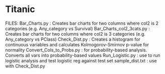 # Titanic

FILES:
Bar_Charts.py : Creates bar charts for two columns where col2 is 2 categories (e.g. Any_category vs Survival)
Bar_Charts_col2_3cats.py : Creates bar charts for two columns where col2 is 3 categories (e.g. Any_category vs PClass)
Check_Dist.py : Creates a histogram for continuous variables and calculates Kolmogorov-Smirnov p-value for normality
Convert_Cols_to_Probs.py : for probability-based analysis. Converts all vars into probability-based values
Run_Logistic.py : use to run logistic analysis and test logistic reg against test set
sample_dist.txt : use with Check_Dist.py

